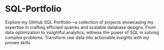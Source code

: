 # SQL-Portfolio
Explore my GitHub SQL Portfolio—a collection of projects showcasing my expertise in crafting efficient queries and scalable database designs. From data optimization to insightful analytics, witness the power of SQL in solving complex problems. Transform raw data into actionable insights with my proven skills
